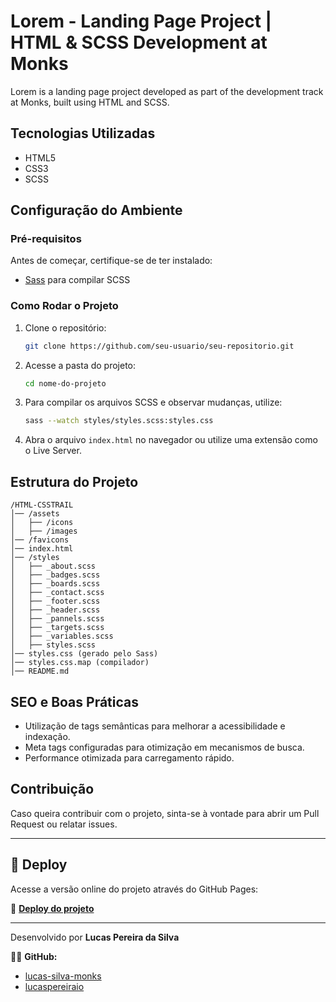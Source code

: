 # Lorem - Landing Page Project | HTML & SCSS Development at Monks

Lorem is a landing page project developed as part of the development track at Monks, built using HTML and SCSS.

## Tecnologias Utilizadas

- HTML5
- CSS3
- SCSS

## Configuração do Ambiente

### Pré-requisitos

Antes de começar, certifique-se de ter instalado:

- [Sass](https://sass-lang.com/) para compilar SCSS

### Como Rodar o Projeto

1. Clone o repositório:
   ```sh
   git clone https://github.com/seu-usuario/seu-repositorio.git
   ```
2. Acesse a pasta do projeto:
   ```sh
   cd nome-do-projeto
   ```
3. Para compilar os arquivos SCSS e observar mudanças, utilize:
   ```sh
   sass --watch styles/styles.scss:styles.css
   ```
4. Abra o arquivo `index.html` no navegador ou utilize uma extensão como o Live Server.

## Estrutura do Projeto

```
/HTML-CSSTRAIL
│── /assets
│   ├── /icons
│   ├── /images
│── /favicons
│── index.html
│── /styles
│   ├── _about.scss
│   ├── _badges.scss
│   ├── _boards.scss
│   ├── _contact.scss
│   ├── _footer.scss
│   ├── _header.scss
│   ├── _pannels.scss
│   ├── _targets.scss
│   ├── _variables.scss
│   ├── styles.scss
│── styles.css (gerado pelo Sass)
│── styles.css.map (compilador)
│── README.md
```

## SEO e Boas Práticas

- Utilização de tags semânticas para melhorar a acessibilidade e indexação.
- Meta tags configuradas para otimização em mecanismos de busca.
- Performance otimizada para carregamento rápido.

## Contribuição

Caso queira contribuir com o projeto, sinta-se à vontade para abrir um Pull Request ou relatar issues.

---

## 🚀 Deploy

Acesse a versão online do projeto através do GitHub Pages:

🔗 **[Deploy do projeto](https://lucas-silva-monks.github.io/HTML-CSSTrail/)**

---

Desenvolvido por **Lucas Pereira da Silva**

👨‍💻 **GitHub:**

- [lucas-silva-monks](https://github.com/lucas-silva-monks)
- [lucaspereiraio](https://github.com/lucaspereiraio)
